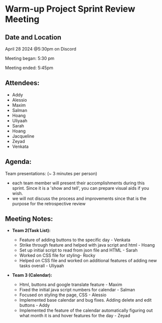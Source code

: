 # Warm-up Project Sprint Review Meeting

## Date and Location
April 28 2024 @5:30pm on Discord

Meeting began: 5:30 pm

Meeting ended: 5:45pm


## Attendees:
- Addy 
- Alessio
- Maxim
- Salman
- Hoang
- Uliyaah 
- Sarah
- Hoang
- Jacqueline
- Zeyad
- Venkata 

## Agenda:
Team presentations: (~ 3 minutes per person)
- each team member will present their accomplishments during this sprint. Since it is a 'show and tell', you can prepare visual aids if you wish.
- we will not discuss the process and improvements since that is the purpose for the retrospective review

## Meeting Notes:

- **Team 2(Task List):**
  - Feature of adding buttons to the specific day - Venkata
  - Strike through feature and helped with java script and html - Hoang
  - Set up initial script to read from json file and HTML - Sarah
  - Worked on CSS file for styling- Rocky
  - Helped on CSS file and worked on additional features of adding new tasks overall - Uliyaah 

- **Team 3 (Calendar):**
  - Html, buttons and google translate feature - Maxim
  - Fixed the initial java script numbers for calendar - Salman
  - Focused on styling the page, CSS - Alessio
  - Implemented base calendar and bug fixes. Adding delete and edit buttons - Addy
  - Implemented the feature of the calendar automatically figuring out what month it is and hover features for the day - Zeyad



  
